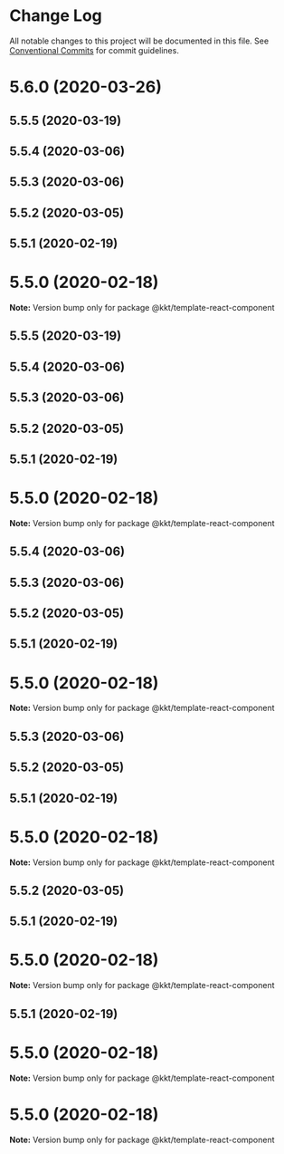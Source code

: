 # Change Log

All notable changes to this project will be documented in this file.
See [Conventional Commits](https://conventionalcommits.org) for commit guidelines.

# 5.6.0 (2020-03-26)



## 5.5.5 (2020-03-19)



## 5.5.4 (2020-03-06)



## 5.5.3 (2020-03-06)



## 5.5.2 (2020-03-05)



## 5.5.1 (2020-02-19)



# 5.5.0 (2020-02-18)

**Note:** Version bump only for package @kkt/template-react-component





## 5.5.5 (2020-03-19)



## 5.5.4 (2020-03-06)



## 5.5.3 (2020-03-06)



## 5.5.2 (2020-03-05)



## 5.5.1 (2020-02-19)



# 5.5.0 (2020-02-18)

**Note:** Version bump only for package @kkt/template-react-component





## 5.5.4 (2020-03-06)



## 5.5.3 (2020-03-06)



## 5.5.2 (2020-03-05)



## 5.5.1 (2020-02-19)



# 5.5.0 (2020-02-18)

**Note:** Version bump only for package @kkt/template-react-component





## 5.5.3 (2020-03-06)



## 5.5.2 (2020-03-05)



## 5.5.1 (2020-02-19)



# 5.5.0 (2020-02-18)

**Note:** Version bump only for package @kkt/template-react-component





## 5.5.2 (2020-03-05)



## 5.5.1 (2020-02-19)



# 5.5.0 (2020-02-18)

**Note:** Version bump only for package @kkt/template-react-component





## 5.5.1 (2020-02-19)



# 5.5.0 (2020-02-18)

**Note:** Version bump only for package @kkt/template-react-component





# 5.5.0 (2020-02-18)

**Note:** Version bump only for package @kkt/template-react-component
